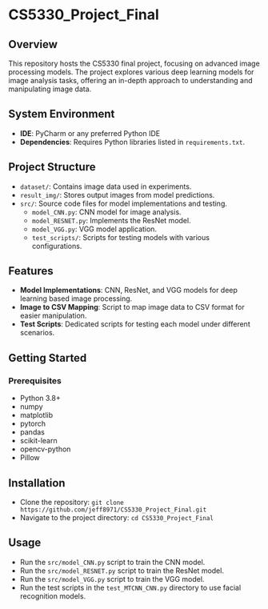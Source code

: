 # CS5330_Project_Final

## Overview
This repository hosts the CS5330 final project, focusing on advanced image processing models. The project explores various deep learning models for image analysis tasks, offering an in-depth approach to understanding and manipulating image data.

## System Environment
- **IDE**: PyCharm or any preferred Python IDE
- **Dependencies**: Requires Python libraries listed in `requirements.txt`.

## Project Structure
- `dataset/`: Contains image data used in experiments.
- `result_img/`: Stores output images from model predictions.
- `src/`: Source code files for model implementations and testing.
  - `model_CNN.py`: CNN model for image analysis.
  - `model_RESNET.py`: Implements the ResNet model.
  - `model_VGG.py`: VGG model application.
  - `test_scripts/`: Scripts for testing models with various configurations.

## Features
- **Model Implementations**: CNN, ResNet, and VGG models for deep learning based image processing.
- **Image to CSV Mapping**: Script to map image data to CSV format for easier manipulation.
- **Test Scripts**: Dedicated scripts for testing each model under different scenarios.

## Getting Started
### Prerequisites
- Python 3.8+
- numpy
- matplotlib
- pytorch
- pandas
- scikit-learn
- opencv-python
- Pillow

## Installation
- Clone the repository:
```git clone https://github.com/jeff8971/CS5330_Project_Final.git```
- Navigate to the project directory:
```cd CS5330_Project_Final```

## Usage
- Run the `src/model_CNN.py` script to train the CNN model.
- Run the `src/model_RESNET.py` script to train the ResNet model.
- Run the `src/model_VGG.py` script to train the VGG model.
- Run the test scripts in the `test_MTCNN_CNN.py` directory to use facial recognition models.


